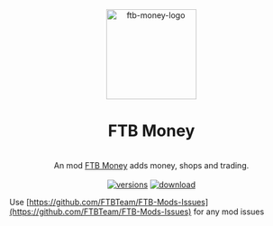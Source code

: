 <div align="center">
	<img src="src/main/resources/assets/plus/logo.png" alt="ftb-money-logo" width="160"/>
	<h1>FTB Money</h1>
	<br>An mod <a href="https://www.curseforge.com/minecraft/mc-mods/ftb-money-forge">FTB Money</a> adds money, shops and trading.
	<br/><br/>
	<a href="https://www.curseforge.com/minecraft/mc-mods/ftb-money-forge"><img src="http://cf.way2muchnoise.eu/versions/306283.svg" alt="versions"/></a>
    <a href="https://www.curseforge.com/minecraft/mc-mods/ftb-money-forge"><img src="https://cf.way2muchnoise.eu/306283.svg" alt="download"/></a>

</div>

Use [https://github.com/FTBTeam/FTB-Mods-Issues](https://github.com/FTBTeam/FTB-Mods-Issues) for any mod issues
